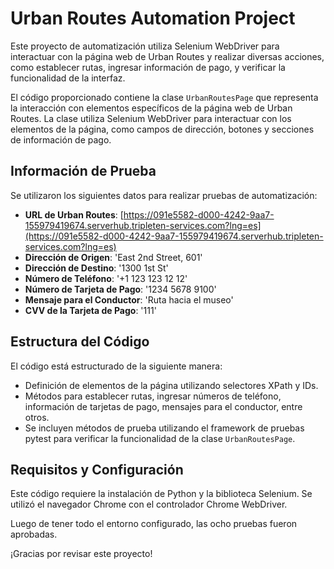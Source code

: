 # Urban Routes Automation Project

Este proyecto de automatización utiliza Selenium WebDriver para interactuar con la página web de Urban Routes y realizar diversas acciones, como establecer rutas, ingresar información de pago, y verificar la funcionalidad de la interfaz.

El código proporcionado contiene la clase `UrbanRoutesPage` que representa la interacción con elementos específicos de la página web de Urban Routes. La clase utiliza Selenium WebDriver para interactuar con los elementos de la página, como campos de dirección, botones y secciones de información de pago.

## Información de Prueba

Se utilizaron los siguientes datos para realizar pruebas de automatización:

- **URL de Urban Routes**: [https://091e5582-d000-4242-9aa7-155979419674.serverhub.tripleten-services.com?lng=es](https://091e5582-d000-4242-9aa7-155979419674.serverhub.tripleten-services.com?lng=es)
- **Dirección de Origen**: 'East 2nd Street, 601'
- **Dirección de Destino**: '1300 1st St'
- **Número de Teléfono**: '+1 123 123 12 12'
- **Número de Tarjeta de Pago**: '1234 5678 9100'
- **Mensaje para el Conductor**: 'Ruta hacia el museo'
- **CVV de la Tarjeta de Pago**: '111'

## Estructura del Código

El código está estructurado de la siguiente manera:

- Definición de elementos de la página utilizando selectores XPath y IDs.
- Métodos para establecer rutas, ingresar números de teléfono, información de tarjetas de pago, mensajes para el conductor, entre otros.
- Se incluyen métodos de prueba utilizando el framework de pruebas pytest para verificar la funcionalidad de la clase `UrbanRoutesPage`.

## Requisitos y Configuración

Este código requiere la instalación de Python y la biblioteca Selenium. Se utilizó el navegador Chrome con el controlador Chrome WebDriver.

Luego de tener todo el entorno configurado, las ocho pruebas fueron aprobadas.


¡Gracias por revisar este proyecto!